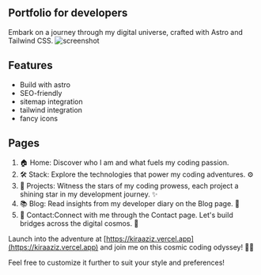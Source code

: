 ## Portfolio for developers
Embark on a journey through my digital universe, crafted with Astro and Tailwind CSS.
![screenshot](https://github.com/kiraaziz/aziz/blob/main/Capture%20d'%C3%A9cran%202024-01-18%20110029.png)
## Features
- Build with astro 
- SEO-friendly
- sitemap integration
- tailwind integration
- fancy icons
## Pages
1. 🏠 Home: Discover who I am and what fuels my coding passion.
2. 🛠️ Stack: Explore the technologies that power my coding adventures. ⚙️
3. 🚀 Projects: Witness the stars of my coding prowess, each project a shining star in my development journey. ✨
4. 📚 Blog: Read insights from my developer diary on the Blog page. 📖
5. 📡 Contact:Connect with me through the Contact page. Let's build bridges across the digital cosmos. 🚀


Launch into the adventure at [https://kiraaziz.vercel.app](https://kiraaziz.vercel.app) and join me on this cosmic coding odyssey! 🌌✨

Feel free to customize it further to suit your style and preferences!
